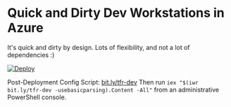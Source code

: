 # Quick and Dirty Dev Workstations in Azure

It's quick and dirty by design. Lots of flexibility, and not a lot of dependencies :) 

[![Deploy](http://azuredeploy.net/deploybutton.png)](https://portal.azure.com/#create/Microsoft.Template/uri/https%3A%2F%2Fraw.githubusercontent.com%2FThmsRynr%2Fdev-workstation%2Fmaster%2Fazuredeploy.json)

Post-Deployment Config Script: [bit.ly/tfr-dev](http://bit.ly/tfr-dev)
Then run `iex "$(iwr bit.ly/tfr-dev -usebasicparsing).Content -All"` from an administrative PowerShell console.
